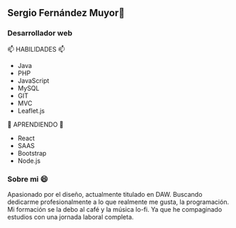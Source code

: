 ## Sergio Fernández Muyor👋
### Desarrollador web

📫 HABILIDADES 📫
 - Java
 - PHP
 - JavaScript 
 - MySQL
 - GIT
 - MVC
 - Leaflet.js
 

🌱 APRENDIENDO 🌱
 - React
 - SAAS
 - Bootstrap
 - Node.js

### Sobre mi 😄
Apasionado por el diseño, actualmente titulado en DAW.
Buscando dedicarme profesionalmente a lo que realmente me gusta, la programación.
Mi formación se la debo al café y la música lo-fi. Ya que he compaginado estudios con una jornada laboral completa.

<!--
**SergioFM94/SergioFM94** is a ✨ _special_ ✨ repository because its `README.md` (this file) appears on your GitHub profile.

Here are some ideas to get you started:

- 🔭 I’m currently working on ...
- 🌱 I’m currently learning ...
- 👯 I’m looking to collaborate on ...
- 🤔 I’m looking for help with ...
- 💬 Ask me about ...
- 📫 How to reach me: ...
- 😄 Pronouns: ...
- ⚡ Fun fact: ...
-->
